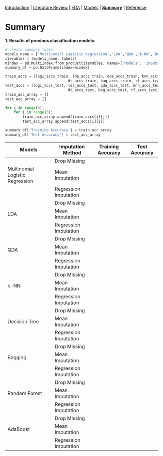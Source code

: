 [Introduction](https://mal5482.github.io/ADNI-Alzheimer-Project/index)   |   [Literature Review](https://mal5482.github.io/ADNI-Alzheimer-Project/Review)   |   [EDA](https://mal5482.github.io/ADNI-Alzheimer-Project/EDA)   |   [Models](https://mal5482.github.io/ADNI-Alzheimer-Project/Models)   |   [**Summary**](https://mal5482.github.io/ADNI-Alzheimer-Project/Summary)   |   [Reference](https://mal5482.github.io/ADNI-Alzheimer-Project/Reference)

# Summary

**1. Results of previous classification models:**

```py
# create summary table
models_name = ['Multinomial Logistic Regression','LDA','QDA','k-NN','Decision Tree','Bagging','Random Forest','AdaBoost']
iterables = [models_name, labels]
mindex = pd.MultiIndex.from_product(iterables, names=['Models', 'Imputation Method'])
summary_df = pd.DataFrame(index=mindex)

train_accs = [logi_accs_train, lda_accs_train, qda_accs_train, knn_accs_train, 
                             dt_accs_train, bag_accs_train, rf_accs_train, ada_accs_train]
test_accs = [logi_accs_test, lda_accs_test, qda_accs_test, knn_accs_test, 
                             dt_accs_test, bag_accs_test, rf_accs_test, ada_accs_test]
train_acc_array = []
test_acc_array = []

for i in range(8):
    for j in range(3):
        train_acc_array.append(train_accs[i][j])
        test_acc_array.append(test_accs[i][j])

summary_df['Training Accuracy'] = train_acc_array
summary_df['Test Accuracy'] = test_acc_array

```

|   Models    |   Imputation Method    |   Training Accuracy    |    Test Accuracy   |
|-------|-------|-------|----------|
|                                      |  Drop Missing    |       |       |
|  Multinomial Logistic Regression     |  Mean Imputation   |       |       |
|                                      |  Regression Imputation     |       |       |
|                                      |  Drop Missing    |       |       |
|  LDA                                 |  Mean Imputation   |       |       |
|                                      |  Regression Imputation     |       |       |
|                                      |  Drop Missing    |       |       |
|  QDA                                 |  Mean Imputation   |       |       |
|                                      |  Regression Imputation     |       |       |
|                                      |  Drop Missing    |       |       |
|  k-NN                                |  Mean Imputation   |       |       |
|                                      |  Regression Imputation     |       |       |
|                                      |  Drop Missing    |       |       |
|  Decision Tree                       |  Mean Imputation   |       |       |
|                                      |  Regression Imputation     |       |       |
|                                      |  Drop Missing    |       |       |
|  Bagging                             |  Mean Imputation   |       |       |
|                                      |  Regression Imputation     |       |       |
|                                      |  Drop Missing    |       |       |
|  Random Forest                       |  Mean Imputation   |       |       |
|                                      |  Regression Imputation     |       |       |
|                                      |  Drop Missing    |       |       |
|  AdaBoost                            |  Mean Imputation   |       |       |
|                                      |  Regression Imputation     |       |       |
